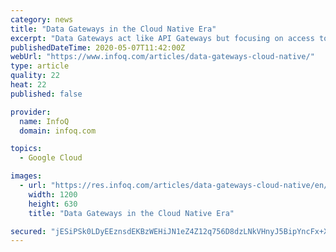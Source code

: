 ```yaml
---
category: news
title: "Data Gateways in the Cloud Native Era"
excerpt: "Data Gateways act like API Gateways but focusing on access to the data aspect. A Data Gateway offers abstractions, security, scaling, federation, and contract-driven development features. There are many types of Data Gateways,"
publishedDateTime: 2020-05-07T11:42:00Z
webUrl: "https://www.infoq.com/articles/data-gateways-cloud-native/"
type: article
quality: 22
heat: 22
published: false

provider:
  name: InfoQ
  domain: infoq.com

topics:
  - Google Cloud

images:
  - url: "https://res.infoq.com/articles/data-gateways-cloud-native/en/headerimage/data-gateways-cloud-native-h-1588679812164.jpg"
    width: 1200
    height: 630
    title: "Data Gateways in the Cloud Native Era"

secured: "jESiPSk0LDyEEznsdEKBzWEHiJN1eZ4Z12q756D8dzLNkVHnyJ5BipYncFx+X053dPqSZ2SiPVOo9MnHJt9VbsLHHPPSeVGdb8bDeWJKTlsh+CroXia5P+OZcX6RQ6Pbs6YilkQbVX8iiTxGgRVjlumFjjZsK1LuKWjmuAAFYRcMjabCQs5Pcuzfg177CLaoSyVLtG4fJ5EeH/IW6Uq4rBmcKpeE+XgLLXgGQBfvVm3hXZRDBa7deUYuPexrNABgqNQSgc0eIVQXrWx7pnNLOqjFJHmBMAuUIF/VcHeA6oncLIol4Z5CHkM9kp5a/uoD3nWWLGG1r7UM/033XU1DssmUuOYm3GRwkp81JnLm08RWBUHANmOY+HQdstdWR9nZ96oIQ/+xxptIaroqJJTaO9ebYZG4GAhVg/H+xrjxsUVbWzY2D8nlZywC0O849f3iWI+1QH+V/JZb3T+uprijfax+dmdjqtxehJse9pvO5XQ=;GMhTJdA0YaP7ICkDa72Etg=="
---
```



